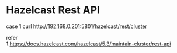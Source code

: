 # Hazelcast Rest API 

case 1
curl http://192.168.0.201:5801/hazelcast/rest/cluster



refer       
1.https://docs.hazelcast.com/hazelcast/5.3/maintain-cluster/rest-api            